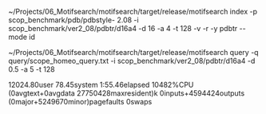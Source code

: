 ~/Projects/06_Motifsearch/motifsearch/target/release/motifsearch index -p scop_benchmark/pdb/pdbstyle-
2.08 -i scop_benchmark/ver2_08/pdbtr/d16a4 -d 16 -a 4 -t 128 -v -r -y pdbtr --mode id


~/Projects/06_Motifsearch/motifsearch/target/release/motifsearch query -q query/scope_homeo_query.txt -i scop_benchmark/ver2_08/pdbtr/d16a4 -d 0.5 -a 5 -t 128

12024.80user 78.45system 1:55.46elapsed 10482%CPU (0avgtext+0avgdata 27750428maxresident)k
0inputs+4594424outputs (0major+5249670minor)pagefaults 0swaps